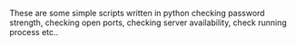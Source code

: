 These are some simple scripts written in python
checking password strength, checking open ports, checking server availability, check running process etc..
